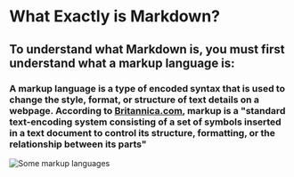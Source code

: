 # What Exactly is Markdown?
## To understand what Markdown is, you must first understand what a markup language is:
### A markup language is a type of encoded syntax that is used to change the style, format, or structure of text details on a webpage. According to [Britannica.com](https://www.britannica.com/technology/markup-language), markup is a "standard text-encoding system consisting of a set of symbols inserted in a text document to control its structure, formatting, or the relationship between its parts"

![Some markup languages](https://www.google.com/url?sa=i&url=https%3A%2F%2Fblog.fileformat.com%2F2019%2F05%2F17%2Fwhat-are-markup-languages-xml-html-xaml-mhtml%2F&psig=AOvVaw1WK_EzeJEMv81nQcn3PLVu&ust=1638935032490000&source=images&cd=vfe&ved=0CAsQjRxqFwoTCPCf4Pji0PQCFQAAAAAdAAAAABAD)
